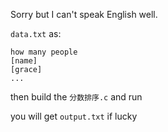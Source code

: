 Sorry but I can't speak English well.

`data.txt` as:
```
how many people
[name]
[grace]
...
```

then build the `分数排序.c` and run

you will get `output.txt` if lucky
